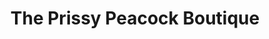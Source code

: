---
title: "The Prissy Peacock Boutique"
url: /blacksburg/the-prissy-peacock-boutique/
shop: clothes
---